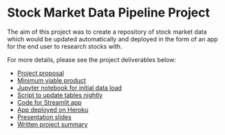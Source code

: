 # Stock Market Data Pipeline Project

The aim of this project was to create a repository of stock market data which would be updated automatically and deployed in the form of an app for the end user to research stocks with.

For more details, please see the project deliverables below:
- [Project proposal](project_proposal.md)
- [Minimum viable product](mvp.md)
- [Jupyter notebook for initial data load](./final/initial_data_load.ipynb)
- [Script to update tables nightly](./final/update_db.py)
- [Code for Streamlit app](./final/app.py)
- [App deployed on Heroku](https://warm-reef-29600.herokuapp.com/)
- [Presentation slides](./final/data_pipeline.pdf)
- [Written project summary](./final/data_pipeline_writeup.md)